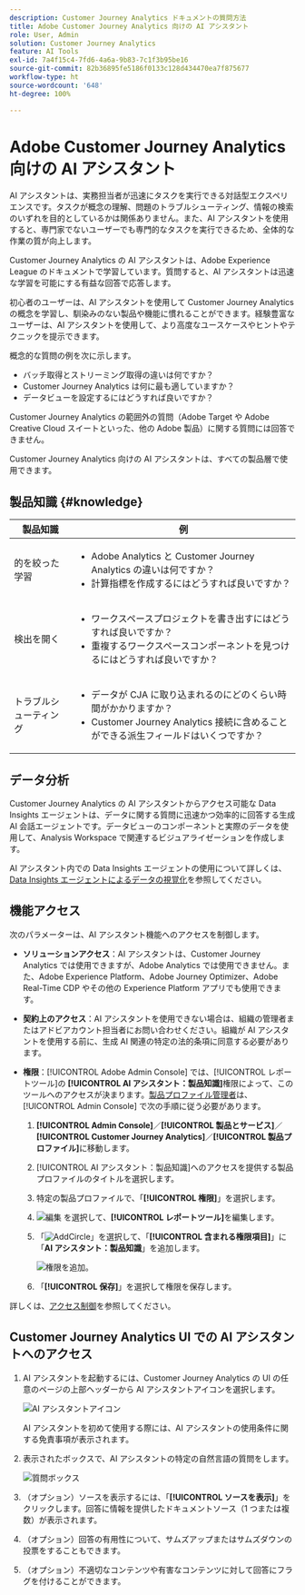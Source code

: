 ```yaml
---
description: Customer Journey Analytics ドキュメントの質問方法
title: Adobe Customer Journey Analytics 向けの AI アシスタント
role: User, Admin
solution: Customer Journey Analytics
feature: AI Tools
exl-id: 7a4f15c4-7fd6-4a6a-9b83-7c1f3b95be16
source-git-commit: 82b36895fe5186f0133c128d434470ea7f875677
workflow-type: ht
source-wordcount: '648'
ht-degree: 100%

---
```



# Adobe Customer Journey Analytics 向けの AI アシスタント

AI アシスタントは、実務担当者が迅速にタスクを実行できる対話型エクスペリエンスです。タスクが概念の理解、問題のトラブルシューティング、情報の検索のいずれを目的としているかは関係ありません。また、AI アシスタントを使用すると、専門家でないユーザーでも専門的なタスクを実行できるため、全体的な作業の質が向上します。

Customer Journey Analytics の AI アシスタントは、Adobe Experience League のドキュメントで学習しています。質問すると、AI アシスタントは迅速な学習を可能にする有益な回答で応答します。

初心者のユーザーは、AI アシスタントを使用して Customer Journey Analytics の概念を学習し、馴染みのない製品や機能に慣れることができます。経験豊富なユーザーは、AI アシスタントを使用して、より高度なユースケースやヒントやテクニックを提示できます。

概念的な質問の例を次に示します。

* バッチ取得とストリーミング取得の違いは何ですか？
* Customer Journey Analytics は何に最も適していますか？
* データビューを設定するにはどうすれば良いですか？

Customer Journey Analytics の範囲外の質問（Adobe Target や Adobe Creative Cloud スイートといった、他の Adobe 製品）に関する質問には回答できません。

Customer Journey Analytics 向けの AI アシスタントは、すべての製品層で使用できます。

## 製品知識 {#knowledge}

| 製品知識 | 例 |
| --- | --- |
| 的を絞った学習 | <ul><li>Adobe Analytics と Customer Journey Analytics の違いは何ですか？</li><li>計算指標を作成するにはどうすれば良いですか？</li></ul> |
| 検出を開く | <ul><li>ワークスペースプロジェクトを書き出すにはどうすれば良いですか？</li><li>重複するワークスペースコンポーネントを見つけるにはどうすれば良いですか？</li></ul> |
| トラブルシューティング | <ul><li>データが CJA に取り込まれるのにどのくらい時間がかかりますか？</li><li>Customer Journey Analytics 接続に含めることができる派生フィールドはいくつですか？</li></ul> |

## データ分析

Customer Journey Analytics の AI アシスタントからアクセス可能な Data Insights エージェントは、データに関する質問に迅速かつ効率的に回答する生成 AI 会話エージェントです。データビューのコンポーネントと実際のデータを使用して、Analysis Workspace で関連するビジュアライゼーションを作成します。

AI アシスタント内での Data Insights エージェントの使用について詳しくは、[Data Insights エージェントによるデータの視覚化](/help/data-analysis-ai.md)を参照してください。

## 機能アクセス

次のパラメーターは、AI アシスタント機能へのアクセスを制御します。

* **ソリューションアクセス**：AI アシスタントは、Customer Journey Analytics では使用できますが、Adobe Analytics では使用できません。また、Adobe Experience Platform、Adobe Journey Optimizer、Adobe Real-Time CDP やその他の Experience Platform アプリでも使用できます。

* **契約上のアクセス**：AI アシスタントを使用できない場合は、組織の管理者またはアドビアカウント担当者にお問い合わせください。組織が AI アシスタントを使用する前に、生成 AI 関連の特定の法的条項に同意する必要があります。

* **権限**：[!UICONTROL Adobe Admin Console] では、[!UICONTROL レポートツール]の **[!UICONTROL AI アシスタント：製品知識]**&#x200B;権限によって、このツールへのアクセスが決まります。[製品プロファイル管理者](https://helpx.adobe.com/enterprise/using/manage-product-profiles.html)は、[!UICONTROL Admin Console] で次の手順に従う必要があります。
   1. **[!UICONTROL Admin Console]**／**[!UICONTROL 製品とサービス]**／**[!UICONTROL Customer Journey Analytics]**／**[!UICONTROL 製品プロファイル]**&#x200B;に移動します。
   1. [!UICONTROL AI アシスタント：製品知識]へのアクセスを提供する製品プロファイルのタイトルを選択します。
   1. 特定の製品プロファイルで、「**[!UICONTROL 権限]**」を選択します。
   1. ![編集](/help/assets/icons/Edit.svg) を選択して、**[!UICONTROL レポートツール]**&#x200B;を編集します。
   1. 「![AddCircle](/help/assets/icons/AddCircle.svg)」を選択して、「**[!UICONTROL 含まれる権限項目]**」に「**AI アシスタント：製品知識**」を追加します。

      ![権限を追加](assets/ai-assistant-permissions.png)。

   1. 「**[!UICONTROL 保存]**」を選択して権限を保存します。

詳しくは、[アクセス制御](/help/technotes/access-control.md#access-control)を参照してください。

## Customer Journey Analytics UI での AI アシスタントへのアクセス

1. AI アシスタントを起動するには、Customer Journey Analytics の UI の任意のページの上部ヘッダーから AI アシスタントアイコンを選択します。

   ![AI アシスタントアイコン](assets/ai-asst1.png)

   AI アシスタントを初めて使用する際には、AI アシスタントの使用条件に関する免責事項が表示されます。

1. 表示されたボックスで、AI アシスタントの特定の自然言語の質問をします。

   ![質問ボックス](assets/ai-asst2.png)

1. （オプション）ソースを表示するには、「**[!UICONTROL ソースを表示]**」をクリックします。回答に情報を提供したドキュメントソース（1 つまたは複数）が表示されます。

1. （オプション）回答の有用性について、サムズアップまたはサムズダウンの投票をすることもできます。

1. （オプション）不適切なコンテンツや有害なコンテンツに対して回答にフラグを付けることができます。
